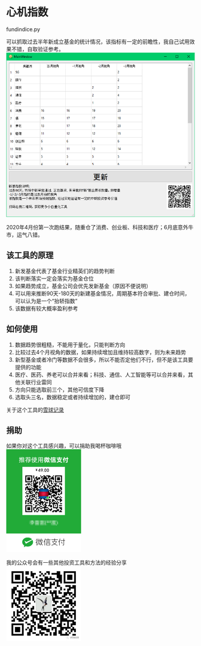 # 心机指数
fundindice.py

可以抓取过去半年新成立基金的统计情况，该指标有一定的前瞻性，我自己试用效果不错，自取验证参考。
![fi](docs/fundindice.png)

2020年4月份第一次跑结果，随重仓了消费、创业板、科技和医疗；6月底意外牛市，运气八错。

## 该工具的原理
1. 新发基金代表了基金行业精英们的趋势判断
1. 该判断落实一定会落实为基金仓位
1. 如果趋势成立，基金公司会优先发新基金（原因不便说明）
1. 可以用来推断90天-180天的新建基金情况，周期基本符合审批、建仓时间，可以认为是一个“抬轿指数”
1. 该数据有较大概率盈利参考

## 如何使用
1. 数据趋势很粗糙，不能用于量化，只能判断方向
1. 比较过去4个月视角的数据，如果持续增加且维持较高数字，则为未来趋势
1. 新型基金或者冷门等数据不会很多，所以不能否定他们不行，但不是该工具要提供的功能
1. 医疗、医药、养老可以合并来看；科技、通信、人工智能等可以合并来看，其他关联行业雷同
1. 方向只能选取前三个，其他可信度下降
1. 选取头三名，数据稳定或者持续增加的，建仓即可

关于这个工具的[雪球记录](https://xueqiu.com/6140812995/146453858)

## 捐助
如果你对这个工具感兴趣，可以捐助我喝杯咖啡哦
<img width="200" alt="portfolio_view" src="docs/wecash.png">

我的公众号会有一些其他投资工具和方法的经验分享
<img width="200" alt="portfolio_view" src="docs/qr.png">
